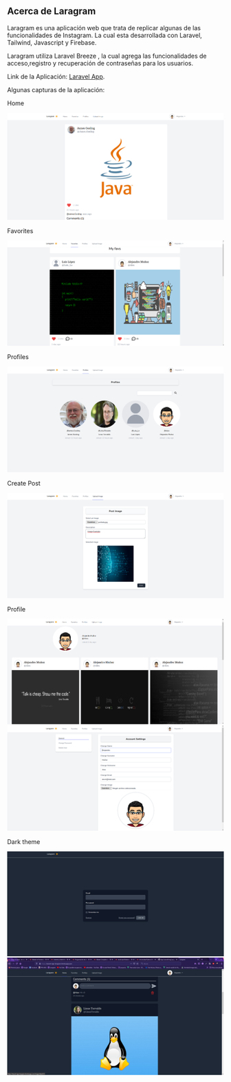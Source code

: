 ## Acerca de Laragram

Laragram es una aplicación web que trata de replicar algunas de las funcionalidades de Instagram. La cual esta desarrollada con Laravel, Tailwind, Javascript y Firebase.

Laragram utiliza Laravel Breeze , la cual agrega las funcionalidades de acceso,registro y recuperación de contraseñas para los usuarios.

Link de la Aplicación:
[Laravel App](https://laravel-app-laragram.herokuapp.com/).

Algunas capturas de la aplicación:

Home

<img src="images\img1.png" alt="Example 1">

Favorites

<img src="images\img2.png" alt="Example 2">

Profiles

<img src="images\img3.png" alt="Example 3">

Create Post

<img src="images\img4.png" alt="Example 4">

Profile

<img src="images\img5.png" alt="Example 5">



<img src="images\img6.png" alt="Example 6">


Dark theme

<img src="images\img7.png" alt="Example 6">

<img src="images\img8.png" alt="Example 7">
